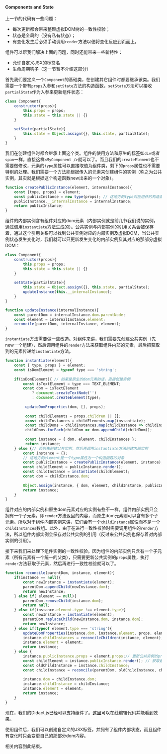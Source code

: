 #### Components and State

上一节的代码有一些问题：

* 每次更新都会带来整颗虚拟DOM树的一致性校验；
* 状态是全局的（没有私有状态）；
* 有变化发生后必须手动调用`render`方法以便将变化反应到页面上。

组件可以帮我们解决上面的问题，同时还能带来一些新特性：

* 允许自定义JSX的标签名
* 生命周期钩子（这一节暂不介绍这部分）



首先我们要定义一个`Component`的基础类，在创建其它组件时都要继承该类。我们需要一个带有`props`入参和`setState`方法的构造函数，`setState`方法可以接收`partialState`作为入参来更新组件状态：

```javascript
class Component{
    constructor(props){
        this.props = props;
        this.state = this.state || {}
    }
    
    setState(partialState){
        this.state = Object.assign({}, this.state, partialState);
    }
}
```

我们在创建组件时都会继承上面这个类。组件的使用方法和原生的标签如`div`或者`span`一样，直接这样`<MyComponent />`就可以了。而且我们的`createElement`也不需要做修改，元素的`type`属性可以直接取值为组件类，剩下的`props`属性也不需要特别的处理。我们需要一个方法能根据传入的元素来创建组件的实例（称之为公共实例，其实就是根据这个构造函数new出来的一个对象）。

```javascript
function createPublicInstance(element, internalInstance){
    const {type, props} = element;
    const publicInstance = new type(props); // 这地方的type对应组件的构造函数
    publicInstance.__internalInstance = internalInstance;
    return publicInstance;
}
```

组件的内部实例含有组件对应的dom元素（内部实例就是前几节我们说的实例，通过调用`instantiate`方法生成的）。公共实例与内部实例的引用关系会被保存着，通过这个引用关系可以找到公共实例对应的内部实例及虚拟DOM，当公共实例状态发生变化时，我们就可以只更新发生变化的内部实例及其对应的那部分虚拟DOM：

```javascript
class Component{
    constructor(props){
        this.props = props;
        this.state = this.state || {}
    }
    
    setState(partialState){
        this.state = Object.assign({}, this.state, partialState);
        updateInstance(this.__internalInstance);
    }
}

function updateInstance(internalInstance){
    const parentDom = internalInstance.dom.parentNode;
    const element = internalInstance.element;
    reconcile(parentDom, internalInstance, element);
}
```

`instantiate`方法需要做一些改造。对组件来讲，我们需要先创建公共实例（先new一个组建），然后调用组件的`render`方法来获取组件内部的元素，最后把获取到的元素传递给`instantiate`方法。

```javascript
function instantiate(element){
    const { type, props } = element;
    const isDomElement = typeof type === 'string';
    
    if(isDomElement){ // 如果是原生的dom元素的话，直接创建实例
        const isTextElement = type === TEXT_ELEMENT;
        const dom = isTextElement
        	? document.createTextNode('')
        	: document.createElement(type);
         
         updateDomProperties(dom, [], props);
         
         const childElements = props.children || [];
         const childInstances = childElements.map(instantiate);
         const childDoms = childInstances.map(childInstance => childInstance.dom);
         childDoms.forEach(childDom => dom.appendChild(childDom));
         
         const instance = { dom, element, childInstances };
         return instance;
    } else {// 否则先创建公共实例，然后再调用instantiate方法创建内部实例
        const instance = {};
        // 这地方的element是一个type属性为一个构造函数的对象
        const publicInstance = createPublicInstance(element, instance);
        const childElement = publicInstance.render();
        const childInstance = instantiate(childElement);
        const dom = childInstance.dom;
        
        Object.assign(instance, { dom, element, childInstance, publicInstance});
        return instance;
    }
}
```

组件对应的内部实例和原生dom元素对应的实例有些不一样。组件内部实例只会拥有一个子元素，即`render`方法返回的内容，而原生dom元素则可以含有多个子元素。所以对于组件内部实例来讲，它们会有一个`childInstance`属性而不是一个`childInstances`数组。此外，由于在进行一致性校验时需要调用组件的`render`方法，所以组件内部实例会保存对公共实例的引用（反过来公共实例也保存着对内部实例的引用）。

接下来我们来处理下组件实例的一致性校验。因为组件的内部实例只含有一个子元素（所有元素有一个统一的父类），只需要更新公共实例的`props`属性，执行`render`方法获取子元素，然后再进行一致性校验就可以了。

```javascript
function reconcile(parentDom, instance, element){
    if(instance == null){
        const newInstance = instantiate(element);
        parentDom.appendChild(newInstance.dom);
        return newInstance;
    } else if( element == null){
        parentDom.removeChild(instance.dom);
        return null;
    } else if(instance.element.type !== element.type){
        const newInstance = instantiate(element);
        parentDom.replaceChild(newInstance.dom, instance.dom);
        return newInstance;
    } else if(typeof element.type === 'string'){
        updateDomProperties(instance.dom, instance.element, props, element.props);
        instance.childInstances = reconcileChildren(instance, element);
        instance.element = element;
        return instance;
    } else {
        instance.publicInstance.props = element.props;// 更新公共实例的props
        const childElement = instance.publicInstance.render(); // 获取最新的子元素
        const oldChildInstance = instance.childInstance;
        const childInstance = reconcile(parentDom, oldChildInstance, childElement);
        
        instance.dom = childInstance.dom;
        instance.childInstance = childInstance;
        instance.element = element;
        return instance;
    }
}
```



现在，我们的Didact.js已经可以支持组件了。[这里](https://codepen.io/pomber/pen/RVqBrx)可以在线编辑代码并能看到效果。

使用组件后，我们可以创建自定义的JSX标签，并拥有了组件内部状态，而且组件有变化时只会变更自己的那部分dom内容。

相关内容到此结束。